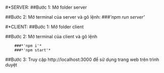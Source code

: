 #*SERVER:
##Bước 1: Mở folder server

##Bước 2: Mở terminal của server và gõ lệnh:
        ###*'npm run server'*

#*CLIENT:
##Bước 1: Mở folder client

##Bước 2: Mở terminal của client và gõ lệnh

        ###*'npm i'*
        ###*'npm start'*

##Bước 3: Truy cập http://localhost:3000 để sử dụng trang web trên trình duyệt



